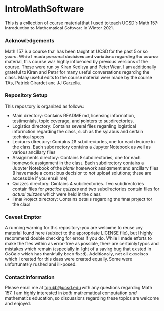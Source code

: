 # IntroMathSoftware
This is a collection of course material that I used to teach UCSD's Math 157: Introduction to Mathematical Software in Winter 2021.

### Acknowledgements
Math 157 is a course that has been taught at UCSD for the past 5 or so years. While I made personal decisions and variations regarding the course material, this course was highly influenced by previous versions of the course. These were run by Kiran Kedlaya and Peter Wear. I am additionally grateful to Kiran and Peter for many useful conversations regarding the class. Many useful edits to the course material were made by the course TAs, Patrick Girardet and JJ Garzella. 

### Repository Setup

This repository is organized as follows:
- Main directory: Contains README.md, licensing information, testimonials, topic coverage, and pointers to subdirectories.
- Logistics directory: Contains several files regarding logistical information regarding the class, such as the syllabus and certain technical specs
- Lectures directory: Contains 25 subdirectories, one for each lecture in the class. Each subdirectory contains a Jupyter Notebook as well as various ancillary files
- Assignments directory: Contains 8 subdirectories, one for each homework assignment in the class. Each subdirectory contains a Jupyter Notebook of the *blank* homework assignment and ancillary files (I have made a conscious decision to *not* upload solutions; these are accessible if you email me)
- Quizzes directory: Contains 4 subdirectories. Two subdirectories contain files for *practice quizzes* and two subdirectories contain files for *actual quizzes* which were held in the class
- Final Project directory: Contains details regarding the final project for the class

### Caveat Emptor

A running warning for this repository: you are welcome to reuse any material found here (subject to the appropriate LICENSE file), but I highly recommend double checking for errors if you do. While I made efforts to make the files within as error-free as possible, there are certainly typos and mistakes which remain (especially in light of a saving bug that existed in CoCalc which has thankfully been fixed). Additionally, not all exercises which I created for this class were created equally. Some were unfortunately rushed and ill-posed.

### Contact Information

Please email me at tgrubb@ucsd.edu with any questions regarding Math 157. I am highly interested in *both* mathematical computation *and* mathematics education, so discussions regarding these topics are welcome and enjoyed. 
